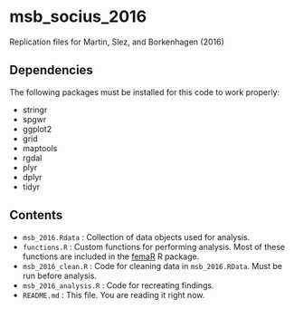 # msb_socius_2016

Replication files for Martin, Slez, and Borkenhagen (2016)

## Dependencies

The following packages must be installed for this code to work properly:

* stringr
* spgwr
* ggplot2
* grid
* maptools
* rgdal
* plyr
* dplyr
* tidyr

## Contents

* `msb_2016.Rdata` : Collection of data objects used for analysis. 
* `functions.R` : Custom functions for performing analysis. Most of these functions are included in the [femaR](http://www.github.com/aslez/femaR) R package. 
* `msb_2016_clean.R` : Code for cleaning data in `msb_2016.RData`. Must be run before analysis.
* `msb_2016_analysis.R` : Code for recreating findings.
* `README.md` : This file. You are reading it right now.


